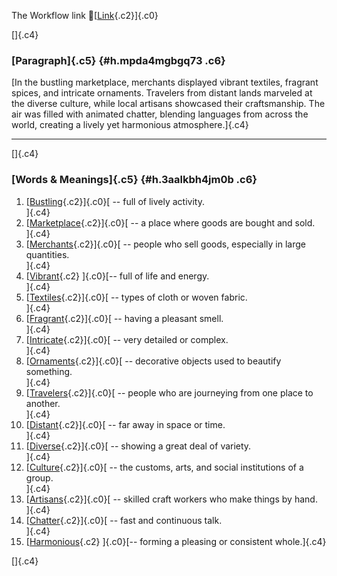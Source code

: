 The Workflow link
👏[[Link](https://www.google.com/url?q=http://www.google.com&sa=D&source=editors&ust=1759742958275579&usg=AOvVaw0UeNoXw3EslwDi3dXoReIq){.c2}]{.c0}

[]{.c4}

### [Paragraph]{.c5} {#h.mpda4mgbgq73 .c6}

[In the bustling marketplace, merchants displayed vibrant textiles,
fragrant spices, and intricate ornaments. Travelers from distant lands
marveled at the diverse culture, while local artisans showcased their
craftsmanship. The air was filled with animated chatter, blending
languages from across the world, creating a lively yet harmonious
atmosphere.]{.c4}

------------------------------------------------------------------------

[]{.c4}

### [Words & Meanings]{.c5} {#h.3aalkbh4jm0b .c6}

1.  [[Bustling](https://www.google.com/url?q=http://www.google.com&sa=D&source=editors&ust=1759742958277057&usg=AOvVaw0w_MFdTxL9l2kTblqN_nS7){.c2}]{.c0}[ --
    full of lively activity.\
    ]{.c4}
2.  [[Marketplace](https://www.google.com/url?q=http://www.google.com&sa=D&source=editors&ust=1759742958277331&usg=AOvVaw2gHkViW8v3RPpU-RCzE2pt){.c2}]{.c0}[ --
    a place where goods are bought and sold.\
    ]{.c4}
3.  [[Merchants](https://www.google.com/url?q=http://www.google.com&sa=D&source=editors&ust=1759742958277633&usg=AOvVaw1Qbv0gWTHVDGxmmNJ8Jsjw){.c2}]{.c0}[ --
    people who sell goods, especially in large quantities.\
    ]{.c4}
4.  [[Vibrant](https://www.google.com/url?q=http://www.google.com&sa=D&source=editors&ust=1759742958277955&usg=AOvVaw1fREgKx2ckOBiOjZfbO0Y4){.c2}
    ]{.c0}[-- full of life and energy.\
    ]{.c4}
5.  [[Textiles](https://www.google.com/url?q=http://www.google.com&sa=D&source=editors&ust=1759742958278197&usg=AOvVaw2PHFGFxVRV0ykq4Lil4Nxk){.c2}]{.c0}[ --
    types of cloth or woven fabric.\
    ]{.c4}
6.  [[Fragrant](https://www.google.com/url?q=http://www.google.com&sa=D&source=editors&ust=1759742958278457&usg=AOvVaw2tPwPBn2T_KBFZDyAZGLW_){.c2}]{.c0}[ --
    having a pleasant smell.\
    ]{.c4}
7.  [[Intricate](https://www.google.com/url?q=http://www.google.com&sa=D&source=editors&ust=1759742958278711&usg=AOvVaw2rMvd06VHHfYrz9H8-j1cz){.c2}]{.c0}[ --
    very detailed or complex.\
    ]{.c4}
8.  [[Ornaments](https://www.google.com/url?q=http://www.google.com&sa=D&source=editors&ust=1759742958278959&usg=AOvVaw1VEM5gy3jCYLhdgImynVsU){.c2}]{.c0}[ --
    decorative objects used to beautify something.\
    ]{.c4}
9.  [[Travelers](https://www.google.com/url?q=http://www.google.com&sa=D&source=editors&ust=1759742958279261&usg=AOvVaw0S12i6MIb6bvhprCAZbLtT){.c2}]{.c0}[ --
    people who are journeying from one place to another.\
    ]{.c4}
10. [[Distant](https://www.google.com/url?q=http://www.google.com&sa=D&source=editors&ust=1759742958279575&usg=AOvVaw1FPkuu2OKNOSRkbwA0s14l){.c2}]{.c0}[ --
    far away in space or time.\
    ]{.c4}
11. [[Diverse](https://www.google.com/url?q=http://www.google.com&sa=D&source=editors&ust=1759742958279813&usg=AOvVaw0auhduOfrfDSK1TmvzbODz){.c2}]{.c0}[ --
    showing a great deal of variety.\
    ]{.c4}
12. [[Culture](https://www.google.com/url?q=http://www.google.com&sa=D&source=editors&ust=1759742958280077&usg=AOvVaw0887LpG2KUKJBpgo2e23ly){.c2}]{.c0}[ --
    the customs, arts, and social institutions of a group.\
    ]{.c4}
13. [[Artisans](https://www.google.com/url?q=http://www.google.com&sa=D&source=editors&ust=1759742958280368&usg=AOvVaw2X2zqSI2Qh43oStIXrMhHL){.c2}]{.c0}[ --
    skilled craft workers who make things by hand.\
    ]{.c4}
14. [[Chatter](https://www.google.com/url?q=http://www.google.com&sa=D&source=editors&ust=1759742958280675&usg=AOvVaw1lMJc9JGSfi6-3c5cZ8jzt){.c2}]{.c0}[ --
    fast and continuous talk.\
    ]{.c4}
15. [[Harmonious](https://www.google.com/url?q=http://www.google.com&sa=D&source=editors&ust=1759742958280956&usg=AOvVaw0U7Oiw-sRpaPriT1sR6h_n){.c2}
    ]{.c0}[-- forming a pleasing or consistent whole.]{.c4}

[]{.c4}
